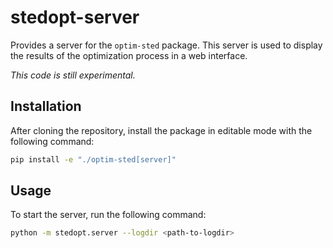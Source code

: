 # stedopt-server

Provides a server for the ``optim-sted`` package. This server is used to display the results of the optimization process in a web interface.

*This code is still experimental.*

## Installation

After cloning the repository, install the package in editable mode with the following command:

```bash
pip install -e "./optim-sted[server]"
```

## Usage

To start the server, run the following command:

```bash
python -m stedopt.server --logdir <path-to-logdir>
```